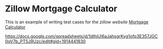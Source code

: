 # Zillow Mortgage Calculator

This is an example of writing test cases for the *zillow website* [Mortgage Calculator](https://www.zillow.com/mortgage-calculator/)





https://docs.google.com/spreadsheets/d/1dIhjUl6aJahsgrKvg1ofp3E357JGC0oV7b_PT5J9Uzc/edit#gid=1914441830
